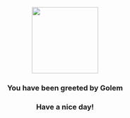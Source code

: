 <p align="center">
    <img src="https://raw.githubusercontent.com/PokeAPI/sprites/master/sprites/pokemon/76.png" width="150" height="150">
</p>
<h3 align="center">You have been greeted by  <b>Golem</b></h3>
<h3 align="center">Have a nice day!</h3>
